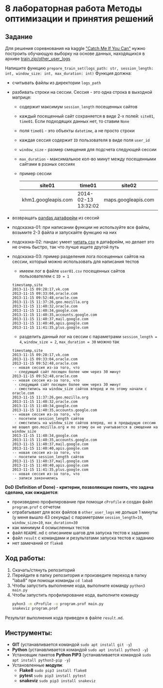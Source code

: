 # 8 лабораторная работа Методы оптимизации и принятия решений

## Задание


Для решения соревнования на kaggle ["Catch Me If You Can"](https://inclass.kaggle.com/c/catch-me-if-you-can-intruder-detection-through-webpage-session-tracking2/overview) нужно построить обучающую выборку на основе данных, находящихся в архиве [train.zip/other_user_logs](https://inclass.kaggle.com/c/catch-me-if-you-can-intruder-detection-through-webpage-session-tracking2/data)

Напишите функцию `prepare_train_set(logs_path: str, session_length: int, window_size: int, max_duration: int)`
Функция должна:
* считывать файлы из директории `logs_path`
* разбивать строки на сессии. Сессия - это одна строка в выходной матрице:
    * содержит максимум `session_length` посещенных сайтов
    * каждый посещенный сайт сохраняется в виде 2-х полей: `site01`, `time01`. Если подходящих данных нет, то ставим `None`
    * поля `time01` - это объекты `datetime`, а не просто строки
    * каждая сессия содержит `ID` пользователя в виде поля `user_id`
    * `window_size` - размер смещения для подсчета следующей сессии
    * `max_duration` - максимальное кол-во минут между посещенными сайтами в разных сессиях
    * пример сессии
    
        | site01              | time01              | site02              | time02              | site03             | time03              | user_id |
        |---------------------|---------------------|---------------------|---------------------|--------------------|---------------------|---------|
        | khm1.googleapis.com | 2014-02-13 13:32:02 | maps.googleapis.com | 2014-02-13 13:32:03 | mt1.googleapis.com | 2014-02-13 13:32:03 | 237     |


* возвращать [pandas датафрейм](https://pandas.pydata.org/pandas-docs/stable/reference/api/pandas.DataFrame.html) из сессий
* подсказка-01: при написании функции не используйте все файлы, возьмите 2-3 файла и запускайте функцию на них
* подсказка-02: пандас умеет [читать csv](https://pandas.pydata.org/pandas-docs/stable/reference/api/pandas.read_csv.html) в датафрейм, но делает это не очень быстро, так что лучше ищите другой путь
* подсказка-03: пример разделения лога посещенных сайтов на сессии, который можно использовать для написания тестов
    * имеем лог в файле `user01.csv` посещенных сайтов пользователем с `ID = 1`
    ```csv
    timestamp,site
    2013-11-15 09:28:17,vk.com
    2013-11-15 09:33:04,oracle.com
    2013-11-15 09:52:48,oracle.com
    2013-11-15 11:37:26,geo.mozilla.org
    2013-11-15 11:40:32,oracle.com
    2013-11-15 11:40:34,google.com
    2013-11-15 11:40:35,accounts.google.com
    2013-11-15 11:40:37,mail.google.com
    2013-11-15 11:40:40,apis.google.com
    2013-11-15 11:41:35,plus.google.com
    ```
    * разделить данный лог на сессии с параметрами `session_length = 4`, `window_size = 2`, `max_duration = 30` можно так
    ```csv
    timestamp,site
    2013-11-15 09:28:17,vk.com
    2013-11-15 09:33:04,oracle.com
    2013-11-15 09:52:48,oracle.com
    -- новая сессия из-за того, что
     - следующий сайт посещен более чем через 30 минут
    2013-11-15 09:52:48,oracle.com
    -- новая сессия из-за того, что 
     - следующий сайт посещен более чем через 30 минут
     - сместились на window_size сайтов вперед и по этому начали с oracle.com
    2013-11-15 11:37:26,geo.mozilla.org
    2013-11-15 11:40:32,oracle.com
    2013-11-15 11:40:34,google.com
    2013-11-15 11:40:35,accounts.google.com
    -- новая сессия из-за того, что 
     - посетили session_length сайтов
     - сместились на window_size сайтов вперед, но в предыдущую сессию не вошел geo.mozilla.org и по этому он не учитывается в смещении на window_size
    2013-11-15 11:40:34,google.com
    2013-11-15 11:40:35,accounts.google.com
    2013-11-15 11:40:37,mail.google.com
    2013-11-15 11:40:40,apis.google.com
    -- новая сессия из-за того, что 
     - посетили session_length сайтов
    2013-11-15 11:40:37,mail.google.com
    2013-11-15 11:40:40,apis.google.com
    2013-11-15 11:41:35,plus.google.com
    -- новая сессия из-за того, что 
     - записи закончились
    ```

**DoD (Definition of Done) - критерии, позволяющие понять, что задача сделана, как ожидается**:
* произведено профилирование при помощи `сProfile` и создан файл `program.prof` с отчетом
* отрабатывает для всех файлов в `other_user_logs` не дольше 1 минуты (у меня вышло 43 секунды) с параметрами `session_length=10`, `window_size=10`, `max_duration=30`
* как минимум 4 осмысленных тестов
* файл `README.m`d с описанием шагов для запуска тестов к заданию
* файл `result` с командами и результатами запуска тестов к заданию
* нет замечаний от `flake8`





## Ход работы:
1. Скачать/стянуть репозиторий
1. Перейдите в папку репозитория и произведите переход в папку "laba8" при помощи команды `cd laba8`
1. Чтобы запустить выполнение кода, выполните команду `python3 main.py`
1. Чтобы запустить профилирование кода, выполните команду 
    ```bash 
    pyhon3 -m cProfile -o program.prof main.py
    snakeviz program.prof 
    ```

Результат выполнения кода приведен в файле `result.md`.

## Инструменты:
- **GIT** (устанавливается командой `sudo apt install git -y`)
- **Python** (устанавливается командой `sudo apt install python3 -y`)
- Установщик пакетов **Python PIP3** (устанавливается командой `sudo apt install python3-pip -y`)
- Установленные **модули**:
	+ **Flake8** `sudo pip3 install flake8`
    + **pytest** `sudo pip3 install pytest`
    + **snakeviz** `sudo pip3 install snakeviz`
